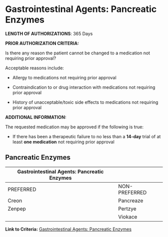 # Gastrointestinal Agents: Pancreatic Enzymes

**LENGTH OF AUTHORIZATIONS**: 365 Days

**PRIOR AUTHORIZATION CRITERIA:**

Is there any reason the patient cannot be changed to a medication not requiring prior approval?

Acceptable reasons include:

- Allergy to medications not requiring prior approval

- Contraindication to or drug interaction with medications not requiring prior approval

- History of unacceptable/toxic side effects to medications not requiring prior approval

**ADDITIONAL INFORMATION:**

The requested medication may be approved if the following is true:

- If there has been a therapeutic failure to no less than a **14-day** trial of at least **one medication** not requiring prior approval

## Pancreatic Enzymes

| Gastrointestinal Agents: Pancreatic Enzymes  |                  |
|----------------------------------------------|------------------|
| PREFERRED                                    | NON-PREFERRED    |
| Creon                                        | Pancreaze        |
| Zenpep                                       | Pertzye          |
|                                              | Viokace          |

**Link to Criteria:** [Gastrointestinal Agents: Pancreatic Enzymes](https://pharmacy.medicaid.ohio.gov/sites/default/files/20220415_UPDL_Criteria_FINAL_.pdf#page=62)
